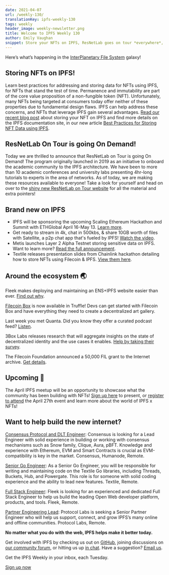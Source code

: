 ```yaml
---
date: 2021-04-07
url: /weekly-130/
translationKey: ipfs-weekly-130
tags: weekly
header_image: weekly-newsletter.png
title: Welcome to IPFS Weekly 130
author: Emily Vaughan
snippet: Store your NFTs on IPFS, ResNetLab goes on tour *everywhere*, and join us at the Scaling Ethereum Hackathon and Summit.
---
```


Here’s what’s happening in the [InterPlanetary File System](https://ipfs.io/) galaxy!

## Storing NFTs on IPFS!
Learn best practices for addressing and storing data for NFTs using IPFS, for NFTs that stand the test of time. Permanence and immutability are part of the core value proposition of a non-fungible token (NFT). Unfortunately, many NFTs being targeted at consumers today offer neither of these properties due to fundamental design flaws. IPFS can help address these concerns, and NFTs that leverage IPFS gain several advantages. [Read our recent blog post](https://blog.ipfs.io/2021-04-05-storing-nfts-on-ipfs/) about storing your NFT on IPFS and find more details on the IPFS documentation site, in our new article [Best Practices for Storing NFT Data using IPFS](https://docs.ipfs.io/how-to/best-practices-for-nft-data/).

## ResNetLab On Tour is going On Demand!
Today we are thrilled to announce that ResNetLab on Tour is going On Demand! The program originally launched in 2019 as an initiative to onboard the academic community to the IPFS architecture. We have been to more than 10 academic conferences and university labs presenting 4hr-long tutorials to experts in the area of networks. As of today, we are making these resources available to everyone! Take a look for yourself and head on over to the [shiny new ResNetLab on Tour website](https://research.protocol.ai/tutorials/resnetlab-on-tour/) for all the material and extra pointers!

## Brand new on IPFS
* IPFS will be sponsoring the upcoming Scaling Ethereum Hackathon and Summit with ETHGlobal April 16-May 13. [Learn more](https://scaling.ethglobal.co/).
* Get ready to stream in 4k, chat in 500kbs, & share 10GB worth of files with Satellite, a p2p chat app that's fueled by IPFS! [Watch the video](https://www.youtube.com/watch?v=KUF4k1mzKKM).
* Metis launches Layer 2 Alpha Testnet storing sensitive data on IPFS. Want to learn more? [Read the full announcement](http://www.digitaljournal.com/pr/5029059).
* Textile releases presentation slides from Chainlink hackathon detailing how to store NFTs using Filecoin & IPFS. [View them here](https://bafzbeidki5s6saconbtppzu77a2s4y4ey6tsarup4aqci3bwq4mt3uua3y.textile.space/).

## Around the ecosystem 🌏
Fleek makes deploying and maintaining an ENS+IPFS website easier than ever. [Find out why](https://medium.com/the-ethereum-name-service/cloudflare-and-fleek-make-ens-ipfs-site-deployment-as-easy-as-ever-262c990a7514).

[Filecoin Box](https://www.trufflesuite.com/boxes/filecoin) is now available in Truffle! Devs can get started with Filecoin Box and have everything they need to create a decentralized art gallery.

Last week you met Quanta. Did you know they offer a curated podcast feed? [Listen](https://quanta.wiki/n/upload-image-to-ipfs).

3Box Labs releases research that will aggregate insights on the state of decentralized identity and the use cases it enables. [Help by taking their survey](https://3boxlabs.typeform.com/to/jtjDfNDz).

The Filecoin Foundation announced a 50,000 FIL grant to the Internet archive. [Get details](https://filecoinfoundation.medium.com/the-filecoin-foundation-announces-50-000-fil-grant-to-the-internet-archive-a4f27218e1a2).

## Upcoming 📅
The April IPFS meetup will be an opportunity to showcase what the community has been building with NFTs! [Sign up here](https://protocollabs.typeform.com/to/hLGfKhxn) to present, or [register to attend](https://www.meetup.com/San-Francisco-IPFS/events/276123324/) the April 27th event and learn more about the world of IPFS x NFTs!

## Want to help build the new internet?
[Consensus Protocol and DLT Engineer](https://angel.co/company/humanode-2/jobs/1265884-consensus-protocol-and-dlt-engineer):  Consensus is looking for a Lead Engineer with solid experience in building or working with consensus mechanisms such as Snow family, Clique, Aura, pBFT. Knowledge and experience with Ethereum, EVM and Smart Contracts is crucial as EVM-compatibility is key in the market. Consensus, Humanode, Remote.

[Senior Go Engineer](https://textile.breezy.hr/p/421d4f71a227-senior-go-engineer): As a Senior Go Engineer, you will be responsible for writing and maintaining code on the Textile Go libraries, including Threads, Buckets, Hub, and Powergate. This role is for someone with solid coding experience and the ability to lead new features. Textile, Remote.

[Full Stack Engineer](https://angel.co/company/fleekhq/jobs/879081-full-stack-engineer): Fleek is looking for an experienced and dedicated Full Stack Engineer to help us build the leading Open Web developer platform, products, and tools. Fleek, Remote.

[Partner Engineering Lead](https://jobs.lever.co/protocol/eb99c5db-b2bf-4af0-b3bc-c14406fc3d31): Protocol Labs is seeking a Senior Partner Engineer who will help us support, connect, and grow IPFS’s many online and offline communities. Protocol Labs, Remote.

**No matter what you do with the web, IPFS helps make it better today.**

Get involved with IPFS by checking us out on [GitHub](https://github.com/ipfs), joining discussions on [our community forum](https://discuss.ipfs.io/), or hitting us up [in chat](https://riot.im/app/#/room/#ipfs:matrix.org). Have a suggestion? [Email us](mailto:newsletter@ipfs.io).

Get the IPFS Weekly in your inbox, each Tuesday.
<p><a href="https://ipfs.us4.list-manage.com/subscribe?u=25473244c7d18b897f5a1ff6b&amp;id=cad54b2230" class="button button-primary">Sign up now</a></p>
